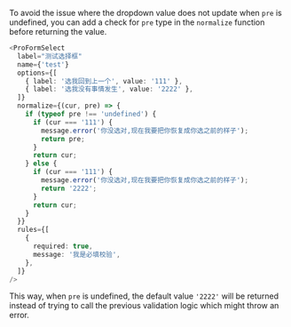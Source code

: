 To avoid the issue where the dropdown value does not update when `pre` is undefined, you can add a check for `pre` type in the `normalize` function before returning the value.

```typescript
<ProFormSelect
  label="测试选择框"
  name={'test'}
  options={[
    { label: '选我回到上一个', value: '111' },
    { label: '选我没有事情发生', value: '2222' },
  ]}
  normalize={(cur, pre) => {
    if (typeof pre !== 'undefined') {
      if (cur === '111') {
        message.error('你没选对,现在我要把你恢复成你选之前的样子');
        return pre;
      }
      return cur;
    } else {
      if (cur === '111') {
        message.error('你没选对,现在我要把你恢复成你选之前的样子');
        return '2222';
      }
      return cur;
    }
  }}
  rules={[
    {
      required: true,
      message: '我是必填校验',
    },
  ]}
/>
```

This way, when `pre` is undefined, the default value `'2222'` will be returned instead of trying to call the previous validation logic which might throw an error.
